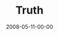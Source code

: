 ---
layout: message
category: message
series: "RIQ"
title: "Truth"
date: 2008-05-11-00-00
message_id: 497
audio: "http://s3.amazonaws.com/crossroads-media/messages/audio/RIQ_01_05-11-08_Mingo_webaudio.mp3"
audio-duration: "41:06"
description: "Chuck Mingo discusses how to give and receive truth in our relationships."
video: "http://s3.amazonaws.com/crossroads-media/messages/video/RIQ1.mp4"
video-duration: "41:21"
video-image: "http://s3.amazonaws.com/crossroads-media/images/RIQ1-still.jpg"
notes-description: "Learning to give and receive truth."
notes: "http://s3.amazonaws.com/crossroads-media/documents/SN.05.11-12.08.pdf"
notes-title: "RIQ&#58; Truth"
program: "http://s3.amazonaws.com/crossroads-media/documents/0510_11Program.pdf"
explicit: false
---